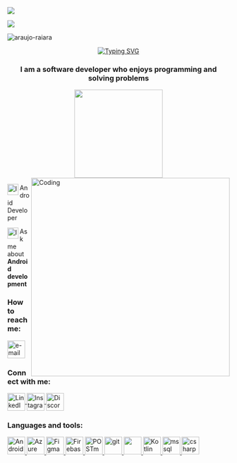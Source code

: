 <p align="left">
  <img src="https://img.shields.io/badge/Android%20-%20focus?label=focus"/> </p><p align="left"> <img src="https://img.shields.io/badge/kotlin-kotlin"/></p>
<p align="left">
  <img src="https://komarev.com/ghpvc/?username=araujo-raiara&label=Profile%20views&color=0e75b6&style=flat" alt="araujo-raiara" />
</p><p align="center">
 <a href="https://git.io/typing-svg"><img src="https://readme-typing-svg.herokuapp.com?font=Fira+Code&weight=500&size=23&duration=5001&pause=1000&color=F72EEF&width=435&lines=Hi+there+%F0%9F%91%8B%2C+I'm+Raiara+%3A);Welcome+to+my+Github+space!" alt="Typing SVG" /></a>
</p>
<h4 About me 🐛</h4>
  
<h3 align="center">I am a software developer who enjoys programming and solving problems</h3> 
<div id="header" align="center">
  <img src="https://user-images.githubusercontent.com/62944970/220807412-b9366dac-b295-4d9c-a1ba-9afad3c1f9be.gif" width="200"/>
</div>

<img align="right" alt="Coding" width="450" src="https://i.giphy.com/media/paTz7UZbPfTZFRYnnB/giphy.webp">




<img align="left" alt="learning" width="25" src="https://www.svgrepo.com/show/31136/books.svg" /> Android Developer

<img align="left" alt="learning" width="25" src="https://www.svgrepo.com/show/411476/ask.svg" /> Ask me about **Android development**

 <h3 align="left"> How to reach me: </h3>

  <a href="haraujo_raiara@outlook.com" target="_blank" rel="noreferrer">
    <img src="https://www.svgrepo.com/show/373951/outlook.svg" alt ="e-mail" width="40" height="40"/> 
    </a>

<h3 align="left">Connect with me:</h3>
<p align="left">
  <a href="https://www.linkedin.com/in/raiara-a-6541a3193/" target="_blank" rel="noopener noreferrer">
    <img align="center" src="https://www.vectorlogo.zone/logos/linkedin/linkedin-tile.svg" alt="LinkedIn" height="40" width="40" />
  </a>
  <a href="https://instagram.com/raiarauju" target="_blank" rel="noopener noreferrer">
    <img align="center" src="https://www.vectorlogo.zone/logos/instagram/instagram-tile.svg" alt="Instagram" height="40" width="40" />
  </a>
  <a href="https://discord.gg/raiarauju#4017" target="_blank" rel="noopener noreferrer">
    <img align="center" src="https://www.vectorlogo.zone/logos/discordapp/discordapp-tile.svg" alt="Discord" height="40" width="40" />
  </a>
</p>
  
    
<h3 align="left">Languages and tools:</h3>
<p align="left">
  <a href="https://developer.android.com" target="_blank" rel="noopener noreferrer">
    <img src="https://cdn.jsdelivr.net/gh/devicons/devicon/icons/android/android-original.svg" alt="Android" width="40" height="40"/>
  </a>
  <a href="https://azure.microsoft.com/en-in/" target="_blank" rel="noopener noreferrer">
    <img src="https://cdn.jsdelivr.net/gh/devicons/devicon/icons/azure/azure-original.svg" alt="Azure" width="40" height="40"/>
  </a>
  <a href="https://www.figma.com/" target="_blank" rel="noopener noreferrer">
    <img src="https://cdn.jsdelivr.net/gh/devicons/devicon/icons/figma/figma-original.svg" alt="Figma" width="40" height="40"/>
  </a>
  <a href="https://firebase.google.com/" target="_blank" rel="noopener noreferrer">
    <img src="https://cdn.jsdelivr.net/gh/devicons/devicon/icons/firebase/firebase-plain.svg" alt="Firebase" width="40" height="40"/>
   
   <a href="https://www.postman.com/" target="_blank" rel="noopener noreferrer">
    <img src="https://www.vectorlogo.zone/logos/getpostman/getpostman-icon.svg" alt="POSTman" width="40" height="40"/>
  </a>
   
  <a href="https://git-scm.com/" target="_blank" rel="noreferrer"> 
   <img src="https://cdn.jsdelivr.net/gh/devicons/devicon/icons/git/git-original.svg" alt="git" width="40" height="40"/> 
   </a>
   <a href="https:// www.java.com" target="_blank"rel="noreferrer">
    <img src="https://cdn.jsdelivr.net/gh/devicons/devicon/icons/java/java-original.svg" width="40" height=" 40"/> 
   </a>

   <a href="https://kotlinlang.org/" target="_blank" rel="noreferrer">
    <img src= "https://cdn.jsdelivr.net/gh/devicons/devicon/icons/kotlin/kotlin-original.svg" alt ="Kotlin" width="40" height="40"/> 
    </a>
   <a href="https://www.microsoft.com/en-us/sql-server" target="_blank" rel="noreferrer">
    <img src="https://www.svgrepo.com/show/331760/sql-database-generic.svg" alt ="mssql" width="40" height="40"/> 
    </a>
     <a href="https://learn.microsoft.com/pt-br/dotnet/csharp/" target="_blank" rel="noreferrer">
    <img src="https://www.svgrepo.com/show/452184/csharp.svg" alt ="csharp" width="40" height="40"/> 
    </a>
   
   
    
  
   

    



    
    



